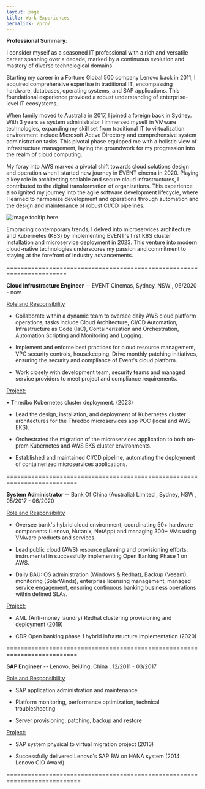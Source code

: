 ```yaml
---
layout: page
title: Work Experiences
permalink: /pro/
---
```


<b>Professional Summary</b>:

I consider myself as a seasoned IT professional with a rich and versatile career spanning over a decade, marked by a continuous evolution and mastery of diverse technological domains. 

Starting my career in a Fortune Global 500 company Lenovo back in 2011, I acquired comprehensive expertise in traditional IT, encompassing hardware, databases, operating systems, and SAP applications. This foundational experience provided a robust understanding of enterprise-level IT ecosystems.

When family moved to Australia in 2017, I joined a foreign back in Sydney. With 3 years as system administrator I immersed myself in VMware technologies, expanding my skill set from traditional IT to virtualization environment include Microsoft Active Directory and comprehensive system administration tasks. This pivotal phase equipped me with a holistic view of infrastructure management, laying the groundwork for my progression into the realm of cloud computing.

My foray into AWS marked a pivotal shift towards cloud solutions design and operation when I started new journey in EVENT cinema in 2020. Playing a key role in architecting scalable and secure cloud infrastructures, I contributed to the digital transformation of organizations. This experience also ignited my journey into the agile software development lifecycle, where I learned to harmonize development and operations through automation and the design and maintenance of robust CI/CD pipelines.

![image tooltip here](/assets/k8s.png)

Embracing contemporary trends, I delved into microservices architecture and Kubernetes (K8S) by implementing EVENT's first K8S cluster installation and microservice deployment in 2023. This venture into modern cloud-native technologies underscores my passion and commitment to staying at the forefront of industry advancements.

=======================================================================

<b>Cloud Infrustracture Engineer </b>  --  EVENT Cinemas,    Sydney, NSW ,       06/2020 - now 

<ins>Role and Responsibility</ins> 

- Collaborate within a dynamic team to oversee daily AWS cloud platform operations, tasks include Cloud Architecture, CI/CD Automation, Infrastructure as Code (IaC), Containerization and Orchestration, Automation Scripting and Monitoring and Logging.

- Implement and enforce best practices for cloud resource management, VPC security controls, housekeeping. Drive monthly patching initiatives, ensuring the security and compliance of Event's cloud platform.

- Work closely with development team, security teams and managed service providers to meet project and compliance requirements.

<ins>Project:</ins> 

•   Thredbo Kubernetes cluster deployment. (2023)

- Lead the design, installation, and deployment of Kubernetes cluster architectures for the Thredbo microservices app POC (local and AWS EKS).

- Orchestrated the migration of the microservices application to both on-prem Kubernetes and AWS EKS cluster environments.

- Established and maintained CI/CD pipeline, automating the deployment of containerized microservices applications.


==========================================================================


<b>System Administrator </b>  --  Bank Of China (Australia) Limited ,    Sydney, NSW ,       05/2017 - 06/2020 

<ins>Role and Responsibility</ins> 

- Oversee bank's hybrid cloud environment, coordinating 50+ hardware components (Lenovo, Nutanix, NetApp) and managing 300+ VMs using VMware products and services.

- Lead public cloud (AWS) resource planning and provisioning efforts, instrumental in successfully implementing Open Banking Phase 1 on AWS.

- Daily BAU: OS administration (Windows & Redhat), Backup (Veeam), monitoring (SolarWinds), enterprise licensing management, managed service engagement, ensuring continuous banking business operations within defined SLAs.

<ins>Project:</ins> 

- AML (Anti-money laundry) Redhat clustering provisioning and deployment (2019)

- CDR Open banking phase 1 hybrid infrastructure implementation (2020)


==========================================================================

<b>SAP Engineer</b>  --  Lenovo,      BeiJing, China ,      12/2011 - 03/2017 

<ins>Role and Responsibility</ins> 

- SAP application administration and maintenance

- Platform monitoring, performance optimization, technical troubleshooting

- Server provisioning, patching, backup and restore


<ins>Project:</ins> 

- SAP system physical to virtual migration project (2013)

- Successfully delivered Lenovo's SAP BW on HANA system (2014 Lenovo CIO Award)

===========================================================================
